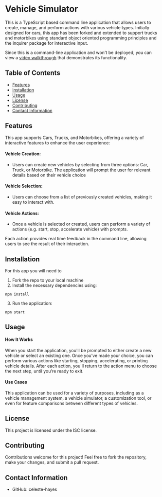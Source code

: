# Vehicle Simulator
This is a TypeScript based command line application that allows users to create, manage, and perform actions with various vehicle types. Initially designed for cars, this app has been forked and extended to support trucks and motorbikes using standard object oriented programming principles and the inquirer package for interactive input.

Since this is a command-line application and won't be deployed, you can view a [video walkthrough](https://drive.google.com/file/d/1-_rs9StgLHVvnX6cbhy91rwW1_XN8dGL/view?usp=sharing) that demonstrates its functionality.

## Table of Contents
* [Features](#features) 
* [Installation](#installation)
* [Usage](#usage)
* [License](#license)
* [Contributing](#contributing)
* [Contact Information](#contact-information)

## Features
This app supports Cars, Trucks, and Motorbikes, offering a variety of interactive features to enhance the user experience:

#### Vehicle Creation: 
* Users can create new vehicles by selecting from three options: Car, Truck, or Motorbike. The application will prompt the user for relevant details based on their vehicle choice 
#### Vehicle Selection: 
* Users can choose from a list of previously created vehicles, making it easy to interact with.
#### Vehicle Actions: 
* Once a vehicle is selected or created, users can perform a variety of actions (e.g. start, stop, accelerate vehicle) with prompts. 

Each action provides real time feedback in the command line, allowing users to see the result of their interaction.

## Installation
For this app you will need to 
1. Fork the repo to your local machine
2. Install the necessary dependencies using: 
```
npm install
```
3. Run the application:
```
npm start
```

## Usage
#### How It Works
When you start the application, you'll be prompted to either create a new vehicle or select an existing one. Once you've made your choice, you can perform various actions like starting, stopping, accelerating, or printing vehicle details. After each action, you'll return to the action menu to choose the next step, until you're ready to exit.

#### Use Cases
This application can be used for a variety of purposes, including as a vehicle management system, a vehicle simulator, a customization tool, or even for feature comparisons between different types of vehicles.

## License
This project is licensed under the ISC license.

## Contributing
Contributions welcome for this project! Feel free to fork the repository, make your changes, and submit a pull request.

## Contact Information
* GitHub: celeste-hayes
